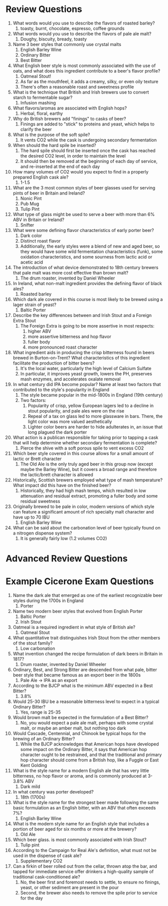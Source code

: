 # Review Questions

1. What words would you use to describe the flavors of roasted barley?
	1. toasty, burnt, chocolate, espresso, coffee grounds
2. What words would you use to describe the flavors of pale ale malt?
	1. Doughy, biscuity, bready, toasty
3. Name 3 beer styles that commonly use crystal malts
	1. English Barley Wine
	2. Ordinary Bitter
	3. Best Bitter
4. What English beer style is most commonly associated with the use of oats, and what does this ingredient contribute to a beer's flavor profile?
	1. Oatmeal Stout!
	2. As far as the mouthfeel, it adds a creamy, silky, or even oily texture
	3. There's often a reasonable roast and sweetness profile
5. What is the technique that British and Irish brewers use to convert starch to fermentable sugar?
	1. Infusion mashing
6. What flavors/aromas are associated with English hops?
	1. Herbal, floral, earthy
7. Why do British brewers add "finings" to casks of beer?
	1. Finings are added to "stick" to proteins and yeast, which helps to clarify the beer
8. What is the purpose of the soft spile?
	1. It vents CO2 while the cask is undergoing secondary fermentation
9. When should the hard spile be inserted?
	1. The hard spile should first be inserted once the cask has reached the desired CO2 level, in order to maintain the level
	2. It should then be removed at the beginning of each day of service, and re-inserted at the end of each day
10. How many volumes of CO2 would you expect to find in a properly prepared English cask ale?
	1. 1-1.5
11. What are the 3 most common styles of beer glasses used for serving pints of beer in Britain and Ireland?
	1. Nonic Pint
	2. Pub Mug
	3. Tulip Pint
12. What type of glass might be used to serve a beer with more than 6% ABV in Britain or Ireland?
	1. Snifter
13. What were some defining flavor characteristics of early porter beer?
	1. Dark color
	2. Distinct roast flavor
	3. Additionally, the early styles were a blend of new and aged beer, so they would have some wild fermentation characteristics (funk), some oxidation characteristics, and some sourness from lactic acid or acetic acid
14. The introduction of what device demonstrated to 18th century brewers that pale malt was more cost effective than brown malt?
	1. The drum roaster, invented by Daniel Wheeler
15. In Ireland, what non-malt ingredient provides the defining flavor of black ales?
	1. Roasted barley
16. Which dark ale covered in this course is most likely to be brewed using a lager strain of yeast?
	1. Baltic Porter
17. Describe the key differences between and Irish Stout and a Foreign Extra Stout
	1. The Foreign Extra is going to be more assertive in most respects:
		1. higher ABV
		2. more assertive bitterness and hop flavor
		3. fuller body
		4. more pronounced roast character
18. What ingredient aids in producing the crisp bitterness found in beers brewed in Burton-on-Trent? What characteristics of this ingredient facilitate the production of bitter beers?
	1. It's the local water, particularly the high level of Calcium Sulfate
	2. In particular, it improves yeast growth, lowers the PH, preserves mash enzymes, and accelerates oxalate removal
19. In what century did IPA become popular? Name at least two factors that contributed to the style's popularity in England
	1. The style became popular in the mid-1800s in England (19th century)
	2. Two factors:
		1. Popularity of crisp, yellow European lagers led to a decline in stout popularity, and pale ales were on the rise
		2. Repeal of a tax on glass led to more glassware in bars. There, the light color was more valued aesthetically
		3. Lighter color beers are harder to hide adulterates in, an issue that long plagued the dark porter
20. What action is a publican responsible for taking prior to tapping a cask that will help determine whether secondary fermentation is complete?
	1. Pierce the shive with a soft porous spile to vent excess CO2
21. Which beer style covered in this course allows for a small amount of lactic or Brett character
	1. The Old Ale is the only truly aged beer in this group now (except maybe the Barley Wine), but it covers a broad range and therefore the lactic/brett character is allowed
22. Historically, Scottish brewers employed what type of mash temperature? What impact did this have on the finished beer?
	1. Historically, they had high mash temps, which resulted in low attenuation and residual extract, promoting a fuller body and some residual sweetness
23. Originally brewed to be pale in color, modern versions of which style can feature a significant amount of rich specialty malt character and have up to 70 IBU
	1. English Barley Wine
24. What can be said about the carbonation level of beer typically found on a nitrogen dispense system?
	1. It is generally fairly low (1.2 volumes CO2)

# Advanced Review Questions

# Example Cicerone Exam Questions
1. Name the dark ale that emerged as one of the earliest recognizable beer styles during the 1700s in England
	1. Porter
2. Name two modern beer styles that evolved from English Porter
	1. Baltic Porter
	2. Irish Stout
3. Oatmeal is a required ingredient in what style of British ale?
	1. Oatmeal Stout
4. What quantitative trait distinguishes Irish Stout from the other members of the stout family?
	1. Low carbonation
5. What invention changed the recipe formulation of dark beers in Britain in 1817?
	1. Drum roaster, invented by Daniel Wheeler
6. Ordinary, Best, and Strong Bitter are descended from what pale, bitter beer style that became famous as an export beer in the 1800s
	1. Pale Ale -> IPA as an export
7. According to the BJCP what is the minimum ABV expected in a Best Bitter?
	1. 3.8%
8. Would 25-30 IBU be a reasonable bitterness level to expect in a typical Ordinary Bitter?
	1. Yes, range is 25-35
9. Would brown malt be expected in the formulation of a Best Bitter?
	1. No, you would expect a pale ale malt, perhaps with some crystal malt, or maybe an amber malt, but nothing too dark
10. Would Cascade, Centennial, and Chinook be typical hops for the brewing of an Ordinary Bitter?
	1. While the BJCP acknowledges that American hops have developed some impact on the Ordinary Bitter, it says that American hop character ought to be restrained, and that the traditional and primary hop character should come from a British hop, like a Fuggle or East Kent Golding
11. What is the style name for a modern English ale that has very little bitterness, no hop flavor or aroma, and is commonly produced at 3-3.8% ABV
	1. Dark mild
12. In what century was porter developed?
	1. 18th (1700s)
13. What is the style name for the strongest beer made following the same basic formulation as an English bitter, with an ABV that often exceeds 7%?
	1. English Barley Wine
14. What is the modern style name for an English style that includes a portion of beer aged for six months or more at the brewery?
	1. Old Ale
15. Which beer glass. is most commonly associated with Irish Stout?
	1. Tulip pint
16. According to the Campaign for Real Ale's definition, what must not be used in the dispense of cask ale?
	1. Supplementary CO2
17. Can a firkin of beer rolled out from the cellar, thrown atop the bar, and tapped for immediate service offer drinkers a high-quality sample of traditional cask-conditioned ale?
	1. No, the beer first and foremost needs to settle, to ensure no finings, yeast, or other sediment are present in the pour
	2. Second, the brewer also needs to remove the spile prior to service for the day